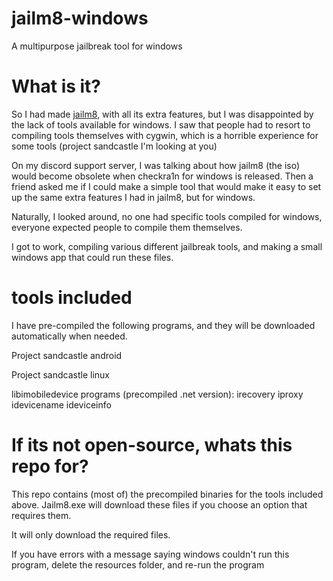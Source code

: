 # jailm8-windows
A multipurpose jailbreak tool for windows

# What is it?
So I had made [jailm8](https://github.com/SarKaa/jailm8), with all its extra features, but I was disappointed by the lack of tools available for windows. I saw that people had to resort to compiling tools themselves with cygwin, which is a horrible experience for some tools (project sandcastle I'm looking at you)

On my discord support server, I was talking about how jailm8 (the iso) would become obsolete when checkra1n for windows is released. Then a friend asked me if I could make a simple tool that would make it easy to set up the same extra features I had in jailm8, but for windows.

Naturally, I looked around, no one had specific tools compiled for windows, everyone expected people to compile them themselves.

I got to work, compiling various different jailbreak tools, and making a small windows app that could run these files. 

# tools included
I have pre-compiled the following programs, and they will be downloaded automatically when needed.

Project sandcastle android

Project sandcastle linux

libimobiledevice programs (precompiled .net version):
irecovery
iproxy
idevicename
ideviceinfo

# If its not open-source, whats this repo for?
This repo contains (most of) the precompiled binaries for the tools included above. Jailm8.exe will download these files if you choose an option that requires them.

It will only download the required files.

If you have errors with a message saying windows couldn't run this program, delete the resources folder, and re-run the program
